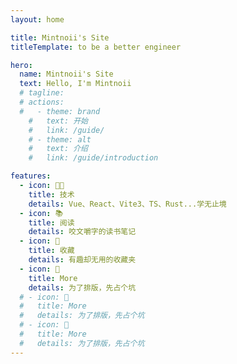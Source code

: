 ```yaml
---
layout: home

title: Mintnoii's Site
titleTemplate: to be a better engineer

hero:
  name: Mintnoii's Site
  text: Hello, I'm Mintnoii
  # tagline:
  # actions:
  #   - theme: brand
    #   text: 开始
    #   link: /guide/
    # - theme: alt
    #   text: 介绍
    #   link: /guide/introduction

features:
  - icon: 👨‍💻
    title: 技术
    details: Vue、React、Vite3、TS、Rust...学无止境
  - icon: 📚
    title: 阅读
    details: 咬文嚼字的读书笔记
  - icon: 🌟
    title: 收藏
    details: 有趣却无用的收藏夹
  - icon: 💭
    title: More
    details: 为了排版，先占个坑
  # - icon: 💭
  #   title: More
  #   details: 为了排版，先占个坑
  # - icon: 💭
  #   title: More
  #   details: 为了排版，先占个坑
---
```

